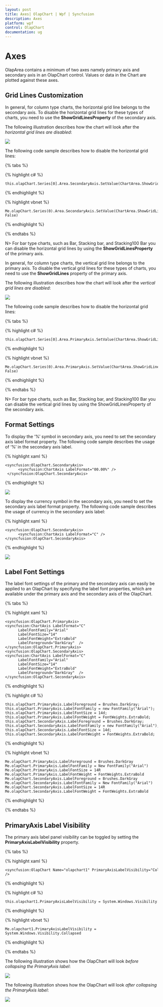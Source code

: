 ```yaml
---
layout: post
title: Axes| OlapChart | Wpf | Syncfusion
description: Axes
platform: wpf
control: OlapChart
documentation: ug
---
```


# Axes

OlapArea contains a minimum of two axes namely primary axis and secondary axis in an OlapChart control. Values or data in the Chart are plotted against these axes.

## Grid Lines Customization

In general, for column type charts, the horizontal grid line belongs to the secondary axis. To disable the horizontal grid lines for these types of charts, you need to use the **ShowGridLinesProperty** of the secondary axis.

The following illustration describes how the chart will look after the *horizontal grid lines are disabled*:

![](Axes_images/Axes_img1.png)

The following code sample describes how to disable the horizontal grid lines:

{% tabs %}

{% highlight c# %}

    this.olapChart.Series[0].Area.SecondaryAxis.SetValue(ChartArea.ShowGridLinesProperty, false);

{% endhighlight %}

{% highlight vbnet %}

    Me.olapChart.Series(0).Area.SecondaryAxis.SetValue(ChartArea.ShowGridLinesProperty, False)

{% endhighlight %}

{% endtabs %}

N> For bar type charts, such as Bar, Stacking bar, and Stacking100 Bar you can disable the horizontal grid lines by using the **ShowGridLinesProperty** of the primary axis.

In general, for column type charts, the vertical grid line belongs to the primary axis. To disable the vertical grid lines for these types of charts, you need to use the **ShowGridLines** property of the primary axis.

The following illustration describes how the chart will look after the *vertical grid lines are disabled*:

![](Axes_images/Axes_img2.png)

The following code sample describes how to disable the horizontal grid lines:

{% tabs %}

{% highlight c# %}

    this.olapChart.Series[0].Area.PrimaryAxis.SetValue(ChartArea.ShowGridLinesProperty, false);

{% endhighlight %}

{% highlight vbnet %}

    Me.olapChart.Series(0).Area.PrimaryAxis.SetValue(ChartArea.ShowGridLinesProperty, False)

{% endhighlight %}

{% endtabs %}

N> For bar type charts, such as Bar, Stacking bar, and Stacking100 Bar you can disable the vertical grid lines by using the ShowGridLinesProperty of the secondary axis.

## Format Settings

To display the ‘%’ symbol in secondary axis, you need to set the secondary axis label format property. The following code sample describes the usage of ‘%’ in the secondary axis label.

{% highlight xaml %}

    <syncfusion:OlapChart.SecondaryAxis>
          <syncfusion:ChartAxis LabelFormat="00.00%" />
     </syncfusion:OlapChart.SecondaryAxis>

{% endhighlight %}

![](Axes_images/Axes_img3.png)

To display the currency symbol in the secondary axis, you need to set the secondary axis label format property. The following code sample describes the usage of currency in the secondary axis label:

{% highlight xaml %}

    <syncfusion:OlapChart.SecondaryAxis>
          <syncfusion:ChartAxis LabelFormat="C" />
    </syncfusion:OlapChart.SecondaryAxis>

{% endhighlight %}

![](Axes_images/Axes_img4.png)

## Label Font Settings

The label font settings of the primary and the secondary axis can easily be applied to an OlapChart by specifying the label font properties, which are available under the primary axis and the secondary axis of the OlapChart.

{% tabs %}

{% highlight xaml %}

    <syncfusion:OlapChart.PrimaryAxis>
    <syncfusion:ChartAxis LabelFormat="C"
          LabelFontFamily="Arial" 
          LabelFontSize="14" 
          LabelFontWeight="ExtraBold" 
          LabelForeground="DarkGray"  />
    </syncfusion:OlapChart.PrimaryAxis>
    <syncfusion:OlapChart.SecondaryAxis>
    <syncfusion:ChartAxis LabelFormat="C"
          LabelFontFamily="Arial" 
          LabelFontSize="14" 
          LabelFontWeight="ExtraBold" 
          LabelForeground="DarkGray"  />
    </syncfusion:OlapChart.SecondaryAxis>

{% endhighlight %}

{% highlight c# %}

    this.olapChart.PrimaryAxis.LabelForeground = Brushes.DarkGray;
    this.olapChart.PrimaryAxis.LabelFontFamily = new FontFamily("Arial");
    this.olapChart.PrimaryAxis.LabelFontSize = 14d;
    this.olapChart.PrimaryAxis.LabelFontWeight = FontWeights.ExtraBold;
    this.olapChart.SecondaryAxis.LabelForeground = Brushes.DarkGray;
    this.olapChart.SecondaryAxis.LabelFontFamily = new FontFamily("Arial");
    this.olapChart.SecondaryAxis.LabelFontSize = 14d;
    this.olapChart.SecondaryAxis.LabelFontWeight = FontWeights.ExtraBold;

{% endhighlight %}

{% highlight vbnet %}

    Me.olapChart.PrimaryAxis.LabelForeground = Brushes.DarkGray
    Me.olapChart.PrimaryAxis.LabelFontFamily = New FontFamily("Arial")
    Me.olapChart.PrimaryAxis.LabelFontSize = 14R
    Me.olapChart.PrimaryAxis.LabelFontWeight = FontWeights.ExtraBold
    Me.olapChart.SecondaryAxis.LabelForeground = Brushes.DarkGray
    Me.olapChart.SecondaryAxis.LabelFontFamily = New FontFamily("Arial")
    Me.olapChart.SecondaryAxis.LabelFontSize = 14R
    Me.olapChart.SecondaryAxis.LabelFontWeight = FontWeights.ExtraBold

{% endhighlight %}

{% endtabs %}

## PrimaryAxis Label Visibility

The primary axis label panel visibility can be toggled by setting the **PrimaryAxisLabelVisibility** property.

{% tabs %}

{% highlight xaml %}

    <syncfusion:OlapChart Name="olapchart1" PrimaryAxisLabelVisibility="Collapsed" />

{% endhighlight %}

{% highlight c# %}

    this.olapchart1.PrimaryAxisLabelVisibility = System.Windows.Visibility.Collapsed;

{% endhighlight %}

{% highlight vbnet %}

    Me.olapchart1.PrimaryAxisLabelVisibility = System.Windows.Visibility.Collapsed

{% endhighlight %}

{% endtabs %}

The following illustration shows how the OlapChart will look *before collapsing the PrimaryAxis label*:

![](Axes_images/Axes_img5.png)

The following illustration shows how the OlapChart will look *after collapsing the PrimaryAxis label*:

![](Axes_images/Axes_img6.png)
